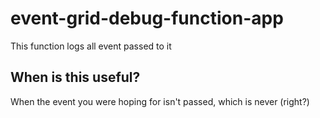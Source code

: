# event-grid-debug-function-app

This function logs all event passed to it

## When is this useful?

When the event you were hoping for isn't passed, which is never (right?)
